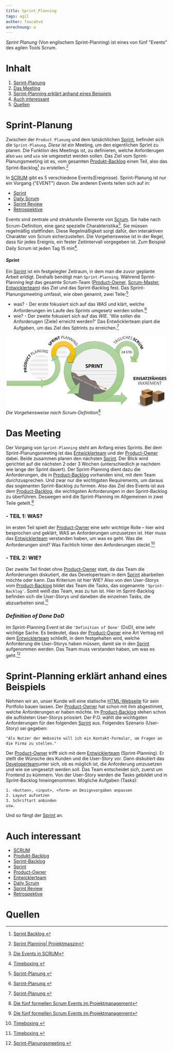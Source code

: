 ```yaml
---
title: Sprint_Planning
tags: agil
author: faucahvd
anrechnung: a
---
```


*Sprint Planung* (Von englischem Sprint-Planning) ist eines von fünf "Events" des agilen Tools Scrum.
# Inhalt
1. [Sprint-Planung](#sprint-planung)
2. [Das Meeting](#das-meeting)
3. [Sprint-Planning erklärt anhand eines Beispiels](#sprint-Planning-erklärt-anhand-eines-beispiels)
4. [Auch interessant](#auch-interessant)
5. [Quellen](#quellen)

# Sprint-Planung

Zwischen der `Product Planung` und dem tatsächlichen [Sprint](#sprint), befindet sich die `Sprint-Planung`.
*Diese* ist ein Meeting, um den eigentlichen Sprint zu planen. Die Funktion des Meetings ist, zu definieren, welche Anforderugen also `was` und `wie` sie umgesetzt werden sollen. Das Ziel vom Sprint-Planungsmeeting ist es, vom gesamten [Produkt-Backlog](Product_Backlog.md) einen Teil, also das Sprint-Backlog[^8] zu erstellen.[^1]

In [SCRUM](SCRUM.md) gibt es 5 verschiedene Events(Ereignisse). Sprint-Planung ist nur ein Vorgang ("EVENT") davon.
Die anderen Events teilen sich auf in: 
+ [Sprint](Sprint.md)
+ [Daily Scrum](Daily_Scrum.md)
+ [Sprint Review](Sprint_Review.md)
+ [Retrospektive](Retrospective.md) 

Events sind zentrale und strukturelle Elemente von [Scrum](SCRUM.md). Sie habe nach Scrum-Definition, eine ganz spezielle Charakteristika[^2]. Sie müssen regelmäßig stattfinden. Diese Regelmäßigkeit sorgt dafür, den interaktiven Charakter von Scrum sicherzustellen. Die Vorgehensweise ist in der Regel, dass für jedes Ereignis, ein fester Zeitintervall vorgegeben ist. Zum Beispiel Daily Scrum ist jeden Tag 15 min[^4].
   
#### *__Sprint__*  
Ein [Sprint](Sprint.md) ist ein festgelegter Zeitraum, in dem man die zuvor geplante Arbeit erldigt. Deshalb benötigt man `Sprint-Planning`. Während Sprint-Planning legt das gesamte Scrum-Team ([Product-Owner](Product_Owner.md), [Scrum-Master](Rollen_Scrum.md), [Entwicklerteam](Rollen_Scrum.md)) das Ziel und das Sprint-Backlog fest. Das Sprint-Planungsmeeting umfasst, wie oben genannt, zwei Teile:[^6]
- was? - Der erste fokusiert sich auf das *WAS* und klärt, welche Anforderungen im Laufe des Sprints umgesetz werden sollen.[^6]
- wie? - Der zweite fokusiert sich auf das *WIE*. 'Wie sollen die Anforderugen (Ziele) erreicht werden?' Das Entwlicklerteam plant die Aufgaben, um das Ziel des Sptrints zu erreichen.[^6]


![SCRUM](Sprint_Planning//sprint-planungsmeeting.png)  
*Die Vorgehensweise nach Scrum-Definition*[^3]

# Das Meeting
Der Vorgang von `Sprint-Planning` steht am Anfang eines Sprints. Bei dem Sprint-Planungsmeeting ist das [Entwicklerteam](Rollen_Scrum.md) und der [Product-Owner](Product_Owner.md) dabei. Beide zusammen planen den nächsten [Sprint](#sprint). Der Blick wird gerichtet auf die nächsten 2 oder 3 Wochen (unterschiedlich je nachdem wie lange der Sprint dauert). Der Sprint-Planning dient dazu die Anforderungen, die in [Product-Backlog](Product_Backlog.md) vorhanden sind, mit dem Team durchzusprechen. Und zwar nur die wichtigsten Requirements, um daraus das sogenanten Sprint-Backlog zu formen. Also das Ziel des Events ist aus dem [Product-Backlog](Product_Backlog.md), die wichtigsten Anforderungen in den Sprint-Backlog zu überführen. Deswegen wird die Sprint-Planning im Allgemeinen in zwei Teile geteilt.[^3]

### - TEIL 1: WAS?
Im ersten Teil spielt der [Product-Owner](Product_Owner.md) eine sehr wichtige Rolle – hier wird besprochen und geklärt, WAS an Anforderungen umzusetzen ist. Hier muss das [Entwicklerteam](Rollen_Scrum.md) verstanden haben, um was es geht. Was die Anforderungen sind? Was Fachlich hinter den Anforderungen steckt.[^4]

### - TEIL 2: WIE?
Der zweite Teil findet ohne [Product-Owner](Product_Owner.md) statt, da das Team die Anforderungen diskutiert, die das Developerteam in dem [Sprint](Sprint.md) abarbeiten möchte oder kann. Das Kriterium ist hier WIE? Also von den User-Storys vom [Product-Backlog](Product_Backlog.md) bildet das Team die Tasks, das sogenannte `'Sprint-Backlog'`. Somit weiß das Team, was zu tun ist. Hier im Sprint-Backlog befinden sich die User-Storys und daneben die einzelnen Tasks, die abzuarbeiten sind.[^4]

### *Definition of Done DoD*
Im Sprint-Planning Event ist die ``'Definition of Done'`` (DoD), eine sehr wichtige Sache. Es bedeutet, dass der [Product-Owner](Product_Owner.md) eine Art Vertrag mit dem [Entwicklerteam](Rollen_Scrum.md) schließt, in dem festgehalten wird, welche Anforderung die User-Storys haben müssen, damit sie in den [Sprint](Sprint.md) aufgenommen werden. Das Team muss verstanden haben, um was es geht.[^5]

# Sprint-Planning erklärt anhand eines Beispiels #

Nehmen wir an, unser Kunde will eine statische [HTML-Webseite](https://stadtprofil-fuerth.de/#contact) für sein Portfolio bauen lassen. Der [Product-Owner](Product_Owner.md) hat schon mit ihm abgestimmt, welche Anforderungen er haben möchte. Im [Product-Backlog](Product_Backlog.md) stehen schon die auflisteten User-Storys priosiert. Der P.O. wählt die wichtigsten Anforderungen für den folgenden [Sprint](Sprint.md) aus. Folgendes Szenario (User-Story) sei gegeben: 
```
"Als Nutzer der Webseite will ich ein Kontakt-Formular, um Fragen an die Firma zu stellen."
```
Der [Product-Owner](Product_Owner.md) trifft sich mit dem [Entwicklerteam](Rollen_Scrum.md) (Sprint-Planning). Er stellt die Wünsche des Kunden und die User-Story vor. Dann diskutiert das [Developerteam](Rollen_Scrum.md)unter sich, ob es möglich ist, die Anforderung umzusetzen und wie sie umgesetzt werden soll. Das Team entscheidet sich, zuerst um Frontend zu kümmern. Von der User-Story werden die Tasks gebildet und in Sprint-Backlog hineingenommen. 
Mögliche Aufgaben (Tasks): 
```
1. <button>, <input>, <form> an Designvorgaben anpassen
2. Layout aufsetzen
3. Schriftart anbinden
usw. 
```
Und so fängt der [Sprint](Sprint.md) an. 

# Auch interessant
+ [SCRUM](SCRUM.md)
+ [Produkt-Backlog](Product_Backlog.md)
+ [Sprint-Backlog](sorry-keon-lint)
+ [Sprint](Sprint.md)
+ [Product-Owner](Product_Owner.md)
+ [Entwicklerteam](Rollen_Scrum.md)
+ [Daily Scrum](Daily_Scrum.md)
+ [Sprint Review](Sprint_Review.md)
+ [Retrospektive](Retrospective.md)
 
# Quellen
[^1]: [Sprint Planning| Projektmagzin](https://www.projektmagazin.de/methoden/sprint-planning)
[^2]: [Die Events in SCRUM](https://www.agile-heroes.de/magazine/scrum-events)
[^3]: [Die fünf formellen Scrum Events im Projektmanagement](https://projektmanagement-zentrum.ch/2019/03/04/scrum-events/)
[^4]: [Timeboxing ](https://projektmanagement-zentrum.ch/2019/03/04/scrum-events/)
[^5]: [Sprint-Planungsmeeting ](https://projektmanagement-zentrum.ch/2019/03/04/scrum-events/)
[^6]: [Sprint-Planung ](https://www.atlassian.com/de/agile/scrum/sprint-planning)
[^7]: [Product Backlog ](https://www.projektmagazin.de/glossarterm/product-backlog)  
[^8]: [Sprint Backlog ](https://www.projektmagazin.de/glossarterm/sprint-backlog)